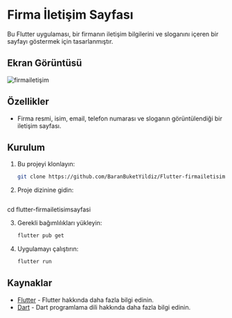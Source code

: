 # Firma İletişim Sayfası

Bu Flutter uygulaması, bir firmanın iletişim bilgilerini ve sloganını içeren bir sayfayı göstermek için tasarlanmıştır.

## Ekran Görüntüsü
![firmailetişim](https://github.com/BaranBuketYildiz/Flutter-firmailetisimsayfasi/assets/126967473/fdc2adac-a439-4945-9de1-e2abe24c6cf5)

## Özellikler

- Firma resmi, isim, email, telefon numarası ve sloganın görüntülendiği bir iletişim sayfası.

## Kurulum

1. Bu projeyi klonlayın:

   ```bash
   git clone https://github.com/BaranBuketYildiz/Flutter-firmailetisimsayfasi.git
   
2. Proje dizinine gidin:

   ```bash
  cd flutter-firmailetisimsayfasi
   
   
3. Gerekli bağımlılıkları yükleyin:

   ```bash
   flutter pub get

   
4. Uygulamayı çalıştırın:

   ```bash
   flutter run

## Kaynaklar

- [Flutter](https://flutter.dev/) - Flutter hakkında daha fazla bilgi edinin.
- [Dart](https://dart.dev/) - Dart programlama dili hakkında daha fazla bilgi edinin.

    
